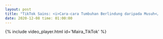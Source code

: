 ```yaml
---
layout: post
title: "TikTok Sains: <i>Cara-cara Tumbuhan Berlindung daripada Musuh</i> Oleh Maira Putri"
date: 2020-12-08 time: 01:00:00
---
```


{% include video_player.html id='Maira_TikTok' %}
